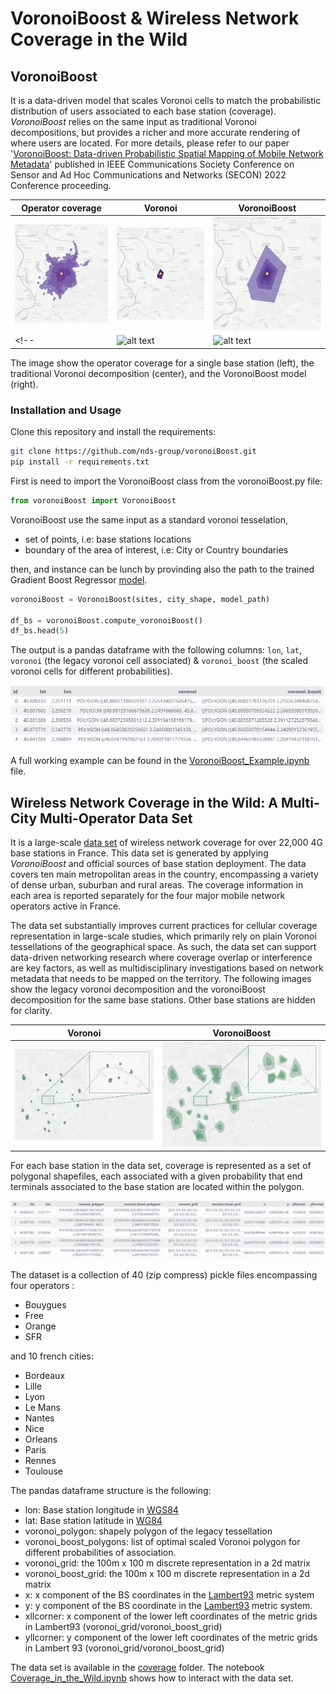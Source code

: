 # VoronoiBoost & Wireless Network Coverage in the Wild

## VoronoiBoost

It is a data-driven model that scales Voronoi cells to match the probabilistic distribution of
users associated to each base station (coverage).
*VoronoiBoost* relies on the same input as traditional Voronoi decompositions, but provides a richer and more accurate rendering of where users are located.
For more details, please refer to our paper '[VoronoiBoost: Data-driven Probabilistic Spatial Mapping of Mobile Network Metadata](https://ieeexplore.ieee.org/document/9918610)' published in IEEE Communications Society Conference on Sensor and Ad Hoc Communications and Networks (SECON) 2022 Conference proceeding.

| Operator coverage                             | Voronoi                                    | VoronoiBoost                             |
| ---------------------------------------- | ------------------------------------------ | ---------------------------------------- |
| ![alt text](images/PARIS_1648_p_l_t.png) | ![alt text](images/PARIS_1648_voronoi.png) | ![alt text](images/PARIS_1648_model.png) |
<!-- | ![alt text](images/PARIS_810_p_l_t.png)  | ![alt text](images/PARIS_810_voronoi.png)  | ![alt text](images/PARIS_810_model.png)  | -->
The image show the operator coverage for a single base station (left), the traditional Voronoi decomposition (center), and the VoronoiBoost model (right).


### Installation and Usage

Clone this repository and install the requirements:

```bash
git clone https://github.com/nds-group/voronoiBoost.git
pip install -r requirements.txt
```

First is need to import the VoronoiBoost class from the voronoiBoost.py file:

```python
from voronoiBoost import VoronoiBoost
```

VoronoiBoost use the same input as a standard voronoi tesselation, 
* set of points, i.e: base stations locations
* boundary of the area of interest, i.e: City or Country boundaries

then, and instance can be lunch by provinding also the path to the trained Gradient Boost Regressor [model](https://github.com/nds-group/voronoiBoost/tree/main/model).

```python
voronoiBoost = VoronoiBoost(sites, city_shape, model_path)

df_bs = voronoiBoost.compute_voronoiBoost()
df_bs.head(5)
```

The output is a pandas dataframe with the following columns:
``lon``, ``lat``, ``voronoi`` (the legacy voronoi cell associated) & ``voronoi_boost`` (the scaled voronoi cells for different probabilities).

<img src="images/VoronoiBoost_Output_Dataframe.png" alt="VoronoiBoost output dataframe" max-width="85%"/>

A full working example can be found in the [VoronoiBoost_Example.ipynb](https://github.com/nds-group/voronoiBoost/blob/main/VoronoiBoost_Example.ipynb) file.


## Wireless Network Coverage in the Wild: A Multi-City Multi-Operator Data Set

It is a large-scale [data set](https://github.com/nds-group/voronoiBoost/tree/main/coverage) of wireless network coverage for over 22,000 4G base stations in France. This data set is generated by applying *VoronoiBoost* and official sources of base station deployment. The data covers ten main metropolitan areas in the country, encompassing a variety of dense urban, suburban and rural areas. The coverage information in each area is reported separately for the four major mobile network operators active in France.

The data set substantially improves current practices for cellular coverage representation in large-scale studies, which primarily rely on plain Voronoi tessellations of the geographical space.
As such, the data set can support data-driven networking research where coverage overlap or interference are key factors, as well as multidisciplinary investigations based on network metadata that needs to be mapped on the territory.
The following images show the legacy voronoi decomposition and the voronoiBoost decomposition for the same base stations. Other base stations are hidden for clarity.

| Voronoi | VoronoiBoost |
| ------------------- | ------------ |
| ![alt text](images/Voronoi_Orange_Paris_same_color.png)  | ![alt text](images/VoronoiBoost_Orange_Paris_same_color.png) 

For each base station in the data set, coverage is represented as a set of polygonal shapefiles, each associated with a given probability that end terminals associated to the base station are located within the polygon.

<img src="images/Dataset_Dataframe.png" alt="Dataset Dataframe" max-width="100%"/>

The dataset is a collection of 40 (zip compress) pickle files encompassing four operators :

* Bouygues
* Free 
* Orange
* SFR
 
and 10 french cities:

* Bordeaux 
* Lille 
* Lyon 
* Le Mans
* Nantes 
* Nice 
* Orleans 
* Paris
* Rennes 
* Toulouse 

The pandas dataframe structure is the following: 

* lon: Base station longitude in [WGS84](https://epsg.io/4326)
* lat: Base station latitude in [WG84](https://epsg.io/4326)
* voronoi_polygon: shapely polygon of the legacy tessellation
* voronoi_boost_polygons: list of optimal scaled Voronoi polygon for different probabilities of association.
* voronoi_grid: the 100m x 100 m discrete representation in a 2d matrix
* voronoi_boost_grid: the 100m x 100 m discrete representation in a 2d matrix
* x: x component of the BS coordinates in the [Lambert93](https://epsg.io/2154) metric system
* y: y component of the BS coordinate in the [Lambert93](https://epsg.io/2154) metric system. 
* xllcorner: x component of the lower left coordinates of the metric grids in Lambert93 (voronoi_grid/voronoi_boost_grid)
* yllcorner: y component of the lower left coordinates of the metric grids in Lambert 93 (voronoi_grid/voronoi_boost_grid)



The data set is available in the [coverage](https://github.com/nds-group/voronoiBoost/tree/main/coverage) folder.
The notebook [Coverage_in_the_Wild.ipynb](https://github.com/nds-group/voronoiBoost/blob/main/Coverage_in_the_Wild.ipynb) shows how to interact with the data set.